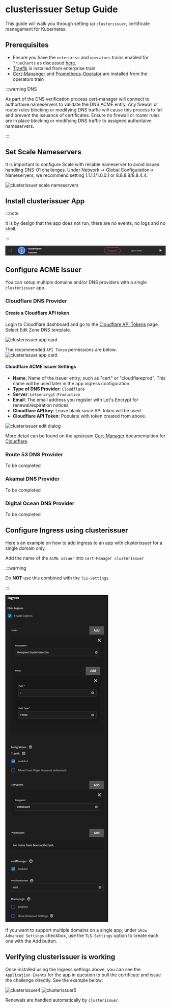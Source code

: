 # clusterissuer Setup Guide

This guide will walk you through setting up `clusterissuer`, certificate management for Kubernetes.

## Prerequisites

- Ensure you have the `enterprise` and `operators` trains enabled for `TrueCharts` as discussed [here](https://truecharts.org/manual/SCALE/guides/getting-started#adding-truecharts).
- [Traefik](https://truecharts.org/charts/enterprise/traefik/) is installed from enterprise train
- [Cert-Mananger](https://truecharts.org/charts/operators/cert-manager/) and [Prometheus-Operator](https://truecharts.org/charts/operators/prometheus-operator/) are installed from the operators train

:::warning DNS

As part of the DNS verification process cert-manager will connect to authortaive nameservers to validate the DNS ACME entry. Any firewall or router rules blocking or modifying DNS traffic will cause this process to fail and prevent the issuance of certificates. Ensure no firewall or router rules are in place blocking or modifying DNS traffic to assigned authortaive nameservers.

:::

## Set Scale Nameservers

It is important to configure Scale with reliable nameserver to avoid issues handling DNS-01 challenges. Under Network -> Global Configuration-> Nameservers, we recommend setting 1.1.1.1/1.0.0.1 or 8.8.8.8/8.8.4.4.

![clusterissuer scale nameservers](img/scale-network-nameserver.png)

## Install clusterissuer App

:::note

It is by design that the app does not run, there are no events, no logs and no shell.

:::

![clusterissuer app card](img/clusterissuer2.png)

## Configure ACME Issuer

You can setup multiple domains and/or DNS providers with a single `clusterissuer` app.

### Cloudflare DNS Provider

#### Create a Cloudflare API token

Login to Cloudflare dashboard and go to the [Cloudflare API Tokens](https://dash.cloudflare.com/profile/api-tokens) page. Select Edit Zone DNS template.

![clusterissuer app card](img/cf-apitokens-template.png)

The recommended `API Token` permissions are below:
![clusterissuer app card](img/cf-apitokens-perms.png)

#### Cloudflare ACME Issuer Settings

- **Name**: Name of the issuer entry; such as "cert" or "cloudflareprod". This name will be used later in the app ingress configuration
- **Type of DNS Provider**: `Cloudflare`
- **Server**: `Letsencrypt-Production`
- **Email**: The email address you register with Let's Encrypt for renewal/expiration notices
- **Cloudflare API key**: Leave blank since API token will be used
- **Cloudflare API Token**: Populate with token created from above.

![clusterissuer edit dialog](img/clusterissuer-appconfig.png)

More detail can be found on the upstream [Cert-Manager](https://cert-manager.io/) documentaition for [Cloudflare](https://cert-manager.io/docs/configuration/acme/dns01/cloudflare/).

### Route 53 DNS Provider

To be completed

### Akamai DNS Provider

To be completed

### Digital Ocean DNS Provider

To be completed

## Configure Ingress using clusterissuer

Here's an example on how to add ingress to an app with clusterissuer for a single domain only.

Add the name of the `ACME Issuer` into `Cert-Manager clusterIssuer`

:::warning

Do **NOT** use this combined with the `TLS-Settings`.

:::

![configure ingress using clusterissuer ](img/clusterissuer-ingressconfig.png)

If you want to support multiple domains on a single app, under `Show Advanced Settings` checkbox, use the `TLS-Settings` option to create each one with the Add button.

## Verifying clusterissuer is working

Once installed using the Ingress settings above, you can see the `Application Events` for the app in question to pull the certificate and issue the challenge directly. See the example below:

![clusterissuer4](img/clusterissuer4.png)
![clusterissuer5](img/clusterissuer5.png)

Renewals are handled automatically by `clusterissuer`.
